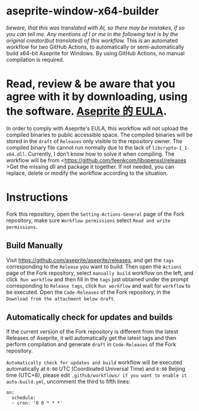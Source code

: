 # aseprite-window-x64-builder
*beware, that this was translated with AI, so there may be mistakes, if so you can tell me. Any mentions of I or me in the following text is by the original creator(but translated) of this workflow.*
  This is an automated workflow for two GitHub Actions, to automatically or semi-automatically build x64-bit Aseprite for Windows.
By using GitHub Actions, no manual compilation is required.
# Read, review & be aware that you agree with it by downloading, using the software. [Aseprite 的 EULA](https://github.com/aseprite/aseprite/blob/main/EULA.txt).
  In order to comply with Aseprite's EULA, this workflow will not upload the compiled binaries to public accessible space. The compiled binaries will be stored in the `draft` of `Releases` only visible to the repository owner.
  The compiled binary file cannot run normally due to the lack of `libcrypto-1_1-x64.dll`. Currently, I don’t know how to solve it when compiling. The workflow will be from <https://github.com/feenkcom/libopenssl/releases >Get the missing dll and package it together. If not needed, you can replace, delete or modify the workflow according to the situation.

# Instructions

  Fork this repository, open the `Setting-Actions-General` page of the Fork repository, make sure `Workflow permissions` select `Read and write permissions`.

## Build Manually

  Visit <https://github.com/aseprite/aseprite/releases>, and get the `tags` corresponding to the `Release` you want to build. Then open the `Actions` page of the Fork repository, select `manually build` workflow on the left, and click` Run workflow` and then fill in the `tags` just obtained under the prompt corresponding to `Release tags`, click `Run workflow` and wait for `workflow` to be executed. Open the `Code-Releases` of the Fork repository, in the ` Download from the attachment below draft`.

## Automatically check for updates and builds

  If the current version of the Fork repository is different from the latest Releases of Aseprite, it will automatically get the latest tags and then perform compilation and generate `draft` in `Code-Releases` of the Fork repository.

`Automatically check for updates and build` workflow will be executed automatically at `0:00` UTC (Coordinated Universal Time) and `8:00` Beijing time (UTC+8), please edit `.github/workflows/ if you want to enable it auto-build.yml`, uncomment the third to fifth lines:
~~~
on:
  schedule:
  - cron: '0 0 * * *'
~~~
